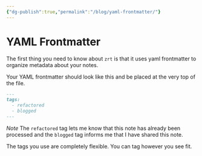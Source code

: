 ```yaml
---
{"dg-publish":true,"permalink":"/blog/yaml-frontmatter/"}
---
```


# YAML Frontmatter

The first thing you need to know about `zrt` is that it uses yaml frontmatter to organize metadata about your notes.

Your YAML frontmatter should look like this and be placed at the very top of the file.

```markdown
---
tags:
  - refactored
  - blogged
---
```

*Note* The `refactored` tag lets me know that this note has already been processed and the `blogged` tag informs me that I have shared this note.

The tags you use are completely flexible. You can tag however you see fit.
